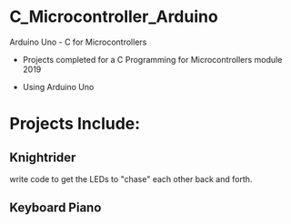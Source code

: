 # C_Microcontroller_Arduino
Arduino Uno - C for Microcontrollers

-  Projects completed for a C Programming for Microcontrollers module 2019

- Using Arduino Uno
# Projects Include:
## Knightrider
write code to get the LEDs to "chase" each other back and forth.

## Keyboard Piano
